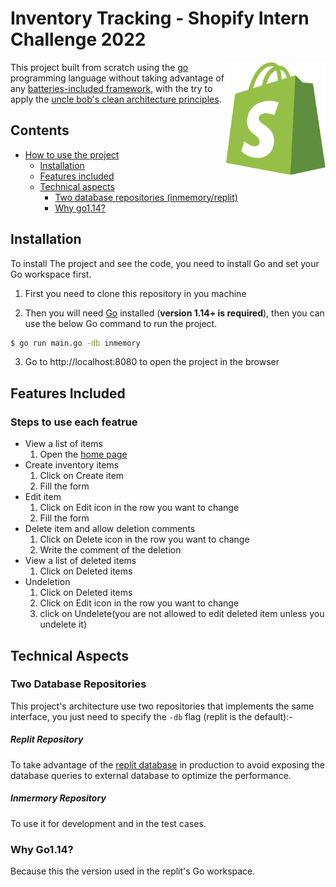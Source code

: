 # Inventory Tracking - Shopify Intern Challenge 2022

<img align="right" width="159px" src="/assets/shopify.jpg">

This project built from scratch using the [go](https://go.dev/) programming language without taking advantage of any [batteries-included framework](https://en.wiktionary.org/wiki/batteries-included), with the try to apply the [uncle bob's clean architecture principles](https://www.amazon.com/Clean-Architecture-Craftsmans-Software-Structure/dp/0134494164).

## Contents

- [How to use the project](#how-to-use-the-project)
  - [Installation](#installation)
  - [Features included](#features-included)
  - [Technical aspects](#technical-aspects)
    - [Two database repositories (inmemory/replit)](#two-database-repositories)
    - [Why go1.14?](#why-go114)


## Installation

To install The project and see the code, you need to install Go and set your Go workspace first.

1. First you need to clone this repository in you machine

2. Then you will need [Go](https://golang.org/) installed (**version 1.14+ is required**), then you can use the below Go command to run the project.

```sh
$ go run main.go -db inmemory
```

3. Go to http://localhost:8080 to open the project in the browser

## Features Included

### Steps to use each featrue
- View a list of items
    1. Open the [home page](https://shopifyintern.youssefsiam.me/inventory/)
- Create inventory items
    1. Click on Create item
    1. Fill the form
- Edit item
    1. Click on Edit icon in the row you want to change
    1. Fill the form
- Delete item and allow deletion comments
    1. Click on Delete icon in the row you want to change
    1. Write the comment of the deletion
- View a list of deleted items
    1. Click on Deleted items
- Undeletion
    1. Click on Deleted items
    1. Click on Edit icon in the row you want to change
    1. click on Undelete(you are not allowed to edit deleted item unless you undelete it)


## Technical Aspects

### Two Database Repositories

This project's architecture use two repositories that implements the same interface, you just need to specify the `-db` flag (replit is the default):-

##### Replit Repository 

To take advantage of the [replit database](https://docs.replit.com/hosting/database-faq) in production to avoid exposing the database queries to external database to optimize the performance.

##### Inmermory Repository 

To use it for development and in the test cases.

### Why Go1.14?

Because this the version used in the replit's Go workspace.